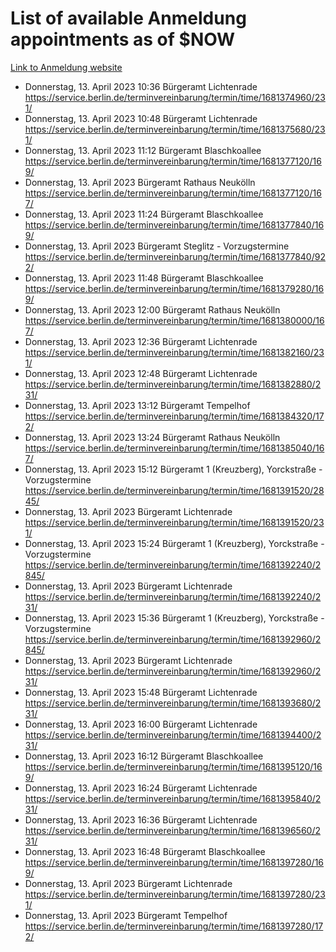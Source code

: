 # List of available Anmeldung appointments as of $NOW
[Link to Anmeldung website](https://service.berlin.de/terminvereinbarung/termin/tag.php?termin=1&anliegen[]=120686&dienstleisterlist=122210,122217,327316,122219,327312,122227,327314,122231,327346,122243,327348,122254,122252,329742,122260,329745,122262,329748,122271,327278,122273,327274,122277,327276,330436,122280,327294,122282,327290,122284,327292,122291,327270,122285,327266,122286,327264,122296,327268,150230,329760,122297,327286,122294,327284,122312,329763,122314,329775,122304,327330,122311,327334,122309,327332,317869,122281,327352,122279,329772,122283,122276,327324,122274,327326,122267,329766,122246,327318,122251,327320,122257,327322,122208,327298,122226,327300&herkunft=http%3A%2F%2Fservice.berlin.de%2Fdienstleistung%2F120686%2F)
- Donnerstag, 13. April 2023 10:36 Bürgeramt Lichtenrade https://service.berlin.de/terminvereinbarung/termin/time/1681374960/231/
- Donnerstag, 13. April 2023 10:48 Bürgeramt Lichtenrade https://service.berlin.de/terminvereinbarung/termin/time/1681375680/231/
- Donnerstag, 13. April 2023 11:12 Bürgeramt Blaschkoallee https://service.berlin.de/terminvereinbarung/termin/time/1681377120/169/
- Donnerstag, 13. April 2023  Bürgeramt Rathaus Neukölln https://service.berlin.de/terminvereinbarung/termin/time/1681377120/167/
- Donnerstag, 13. April 2023 11:24 Bürgeramt Blaschkoallee https://service.berlin.de/terminvereinbarung/termin/time/1681377840/169/
- Donnerstag, 13. April 2023  Bürgeramt Steglitz - Vorzugstermine https://service.berlin.de/terminvereinbarung/termin/time/1681377840/922/
- Donnerstag, 13. April 2023 11:48 Bürgeramt Blaschkoallee https://service.berlin.de/terminvereinbarung/termin/time/1681379280/169/
- Donnerstag, 13. April 2023 12:00 Bürgeramt Rathaus Neukölln https://service.berlin.de/terminvereinbarung/termin/time/1681380000/167/
- Donnerstag, 13. April 2023 12:36 Bürgeramt Lichtenrade https://service.berlin.de/terminvereinbarung/termin/time/1681382160/231/
- Donnerstag, 13. April 2023 12:48 Bürgeramt Lichtenrade https://service.berlin.de/terminvereinbarung/termin/time/1681382880/231/
- Donnerstag, 13. April 2023 13:12 Bürgeramt Tempelhof https://service.berlin.de/terminvereinbarung/termin/time/1681384320/172/
- Donnerstag, 13. April 2023 13:24 Bürgeramt Rathaus Neukölln https://service.berlin.de/terminvereinbarung/termin/time/1681385040/167/
- Donnerstag, 13. April 2023 15:12 Bürgeramt 1 (Kreuzberg), Yorckstraße - Vorzugstermine https://service.berlin.de/terminvereinbarung/termin/time/1681391520/2845/
- Donnerstag, 13. April 2023  Bürgeramt Lichtenrade https://service.berlin.de/terminvereinbarung/termin/time/1681391520/231/
- Donnerstag, 13. April 2023 15:24 Bürgeramt 1 (Kreuzberg), Yorckstraße - Vorzugstermine https://service.berlin.de/terminvereinbarung/termin/time/1681392240/2845/
- Donnerstag, 13. April 2023  Bürgeramt Lichtenrade https://service.berlin.de/terminvereinbarung/termin/time/1681392240/231/
- Donnerstag, 13. April 2023 15:36 Bürgeramt 1 (Kreuzberg), Yorckstraße - Vorzugstermine https://service.berlin.de/terminvereinbarung/termin/time/1681392960/2845/
- Donnerstag, 13. April 2023  Bürgeramt Lichtenrade https://service.berlin.de/terminvereinbarung/termin/time/1681392960/231/
- Donnerstag, 13. April 2023 15:48 Bürgeramt Lichtenrade https://service.berlin.de/terminvereinbarung/termin/time/1681393680/231/
- Donnerstag, 13. April 2023 16:00 Bürgeramt Lichtenrade https://service.berlin.de/terminvereinbarung/termin/time/1681394400/231/
- Donnerstag, 13. April 2023 16:12 Bürgeramt Blaschkoallee https://service.berlin.de/terminvereinbarung/termin/time/1681395120/169/
- Donnerstag, 13. April 2023 16:24 Bürgeramt Lichtenrade https://service.berlin.de/terminvereinbarung/termin/time/1681395840/231/
- Donnerstag, 13. April 2023 16:36 Bürgeramt Lichtenrade https://service.berlin.de/terminvereinbarung/termin/time/1681396560/231/
- Donnerstag, 13. April 2023 16:48 Bürgeramt Blaschkoallee https://service.berlin.de/terminvereinbarung/termin/time/1681397280/169/
- Donnerstag, 13. April 2023  Bürgeramt Lichtenrade https://service.berlin.de/terminvereinbarung/termin/time/1681397280/231/
- Donnerstag, 13. April 2023  Bürgeramt Tempelhof https://service.berlin.de/terminvereinbarung/termin/time/1681397280/172/
